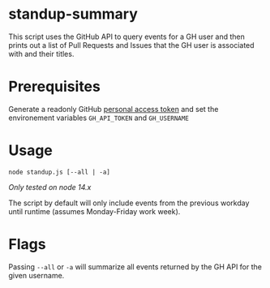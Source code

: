 # standup-summary

This script uses the GitHub API to query events for a GH user and then prints out a list of Pull Requests and Issues that the GH user is associated with and their titles.

# Prerequisites
Generate a readonly GitHub [personal access token](https://docs.github.com/en/authentication/keeping-your-account-and-data-secure/creating-a-personal-access-token) and set the environement variables `GH_API_TOKEN` and `GH_USERNAME`

# Usage

`node standup.js [--all | -a]`

*Only tested on node 14.x*

The script by default will only include events from the previous workday until runtime (assumes Monday-Friday work week).

# Flags
Passing `--all` or `-a` will summarize all events returned by the GH API for the given username.
